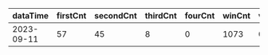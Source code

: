 |dataTime|firstCnt|secondCnt|thirdCnt|fourCnt|winCnt|vrate|wrate|
|-|-|-|-|-|-|-|-|
|2023-09-11|57|45|8|0|1073|0%|0%|